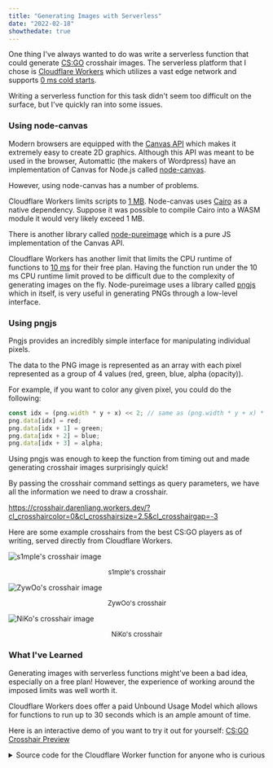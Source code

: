```yaml
---
title: "Generating Images with Serverless"
date: "2022-02-18"
showthedate: true
---
```


One thing I've always wanted to do was write a serverless function that could generate
[CS:GO](https://counter-strike.net/) crosshair images. The serverless platform that I chose
is [Cloudflare Workers](https://workers.cloudflare.com/)
which utilizes a vast edge network and
supports [0 ms cold starts](https://blog.cloudflare.com/eliminating-cold-starts-with-cloudflare-workers/).

Writing a serverless function for this task didn't seem too difficult on the surface, but I've quickly ran into some
issues.

### Using node-canvas

Modern browsers are equipped with the [Canvas API](https://developer.mozilla.org/en-US/docs/Web/API/Canvas_API) which
makes it extremely easy to create 2D graphics. Although this API was meant to be used in the browser, Automattic
(the makers of Wordpress) have an implementation of Canvas for Node.js
called [node-canvas](https://github.com/Automattic/node-canvas).

However, using node-canvas has a number of problems.

Cloudflare Workers limits scripts to [1 MB](https://developers.cloudflare.com/workers/platform/limits#script-size).
Node-canvas uses [Cairo](https://www.cairographics.org/) as a native dependency. Suppose it was possible to compile
Cairo into a WASM module it would very likely exceed 1 MB.

There is another library called [node-pureimage](https://github.com/joshmarinacci/node-pureimage) which is a pure JS
implementation of the Canvas API.

Cloudflare Workers has another limit that limits the CPU runtime of functions
to [10 ms](https://developers.cloudflare.com/workers/platform/limits#cpu-runtime)
for their free plan. Having the function run under the 10 ms CPU runtime limit proved to be difficult due to the
complexity of generating images on the fly. Node-pureimage uses a library
called [pngjs](https://github.com/lukeapage/pngjs) which in itself, is very useful in generating PNGs through a
low-level interface.

### Using pngjs

Pngjs provides an incredibly simple interface for manipulating individual pixels.

The data to the PNG image is represented as an array with each pixel represented as a group of 4 values
(red, green, blue, alpha (opacity)).

For example, if you want to color any given pixel, you could do the following:

```js
const idx = (png.width * y + x) << 2; // same as (png.width * y + x) * 4
png.data[idx] = red;
png.data[idx + 1] = green;
png.data[idx + 2] = blue;
png.data[idx + 3] = alpha;
```

Using pngjs was enough to keep the function from timing out and made generating crosshair images surprisingly quick!

By passing the crosshair command settings as query parameters, we have all the information we need to draw a crosshair.

https://crosshair.darenliang.workers.dev/?cl_crosshaircolor=0&cl_crosshairsize=2.5&cl_crosshairgap=-3

Here are some example crosshairs from the best CS:GO players as of writing, served directly from Cloudflare Workers.

![s1mple's crosshair image](https://crosshair.darenliang.workers.dev/?cl_crosshairalpha=255&cl_crosshaircolor=4&cl_crosshairdot=1&cl_crosshairgap=-2&cl_crosshairsize=1&cl_crosshairstyle=5&cl_crosshairusealpha=1&cl_crosshairthickness=0&cl_crosshair_drawoutline=0&cl_crosshair_sniper_width=1&cl_crosshaircolor_r=1&cl_crosshaircolor_g=0&cl_crosshaircolor_b=255)

<p align="center" style="font-size: small">s1mple's crosshair</p>

![ZywOo's crosshair image](https://crosshair.darenliang.workers.dev/?cl_crosshair_drawoutline=0&cl_crosshair_sniper_width=1&cl_crosshairalpha=200&cl_crosshaircolor=4&cl_crosshaircolor_b=50&cl_crosshaircolor_g=250&cl_crosshaircolor_r=50&cl_crosshairdot=0&cl_crosshairgap=-2&cl_crosshairsize=2&cl_crosshairstyle=4&cl_crosshairthickness=1)

<p align="center" style="font-size: small">ZywOo's crosshair</p>

![NiKo's crosshair image](https://crosshair.darenliang.workers.dev/?cl_crosshairalpha=255&cl_crosshaircolor=5&cl_crosshairdot=0&cl_crosshairgap=-4&cl_crosshairsize=1&cl_crosshairstyle=4&cl_crosshairthickness=1&cl_crosshair_drawoutline=0&cl_crosshair_sniper_width=1&cl_crosshaircolor_r=255&cl_crosshaircolor_g=255&cl_crosshaircolor_b=255)

<p align="center" style="font-size: small">NiKo's crosshair</p>

### What I've Learned

Generating images with serverless functions might've been a bad idea, especially on a free plan! However, the experience
of working around the imposed limits was well worth it.

Cloudflare Workers does offer a paid Unbound Usage Model which allows for functions to run up to 30 seconds which is an
ample amount of time.

Here is an interactive demo of you want to try it out for
yourself: [CS:GO Crosshair Preview](/demos/csgo-crosshair-preview/)

<details>
<summary>Source code for the Cloudflare Worker function for anyone who is curious</summary>

```js {linenos=table}
/**
 * Import pngjs library
 * https://github.com/lukeapage/pngjs
 */
const {PNG} = require("pngjs");

/**
 * Dimensions
 */
const [width, height] = [64, 64];
const [centerX, centerY] = [Math.floor(width / 2), Math.floor(height / 2)];

/**
 * Parse str to number
 *
 * @param {string} str: string value
 * @param {number} low: lowest value
 * @param {number} high: highest value
 * @param {number} def: default value
 * @param {number} round: round reciprocal (1 / round precision)
 * @return {number} number value
 */
function parseNum(str, low, high, def, round) {
    let val = parseFloat(str);
    val = isNaN(val) ? def : val;
    if (val < low || high < val) {
        return def;
    }
    return Math.round(val * round) / round;
}

/**
 * Parse str to bool (0 - 1)
 *
 * @param {string} str: string value
 * @param {number} def: default value
 * @return {number} bool value
 */
function parseBool(str, def) {
    const val = parseInt(str) || def;
    if (val < 0 || 1 < val) {
        return def;
    }
    return val;
}

/**
 * Draw rectangle
 *
 * @param {Array<Array<Array<number>>>} pixels: pixels data
 * @param {Array<Array<number>>} coords: [[x0, y0], [x1, y1]]
 * @param {Array<number>} color: [r, g, b, a]
 */
function drawRectangle(pixels, coords, color) {
    for (let y = coords[0][1]; y < coords[1][1]; y++) {
        for (let x = coords[0][0]; x < coords[1][0]; x++) {
            pixels[y][x][0] = color[0]; // red
            pixels[y][x][1] = color[1]; // green
            pixels[y][x][2] = color[2]; // blue
            pixels[y][x][3] = color[3]; // alpha
        }
    }
}

/**
 * Draw outline
 *
 * @param {Array<Array<Array<number>>>} pixels: pixels data
 * @param {Array<Array<number>>} coords: [[x0, y0], [x1, y1]]
 * @param {number} pad: pad size
 */
function drawOutline(pixels, coords, pad) {
    const newCoords = [[coords[0][0] - pad, coords[0][1] - pad], [coords[1][0] + pad, coords[1][1] + pad]];

    drawRectangle(pixels, newCoords, [0, 0, 0, 255]);
}

/**
 * Generate crosshair
 */
function generateCrosshair(req) {
    const url = new URL(req.url);
    const params = new URLSearchParams(url.search);

    /**
     * Basic
     */
    const cl_crosshairthickness = parseNum(params.get("cl_crosshairthickness"), 0.5, 5, 0.5, 2);
    const cl_crosshairgap = parseNum(params.get("cl_crosshairgap"), -5, 5, 0, 1);

    /**
     * Detect no reticle
     */
    let crosshairReticle;
    {
        const val = parseFloat(params.get("cl_crosshairgap"));
        if (!isNaN(val) && Math.abs(val) > 100) {
            crosshairReticle = 0;
        } else {
            crosshairReticle = 1;
        }
    }

    /**
     * Some people use 0-0.5 crosshair sizes
     */
    const cl_crosshairsize = parseNum(params.get("cl_crosshairsize"), 0, 10, 5, 2);

    /**
     * Outlines
     */
    const cl_crosshair_drawoutline = parseBool(params.get("cl_crosshair_drawoutline"), 0);
    const cl_crosshair_outlinethickness = parseNum(params.get("cl_crosshair_outlinethickness"), 1, 3, 1, 1);

    /**
     * Dot
     */
    const cl_crosshairdot = parseBool(params.get("cl_crosshairdot"), 0);

    /**
     * Color
     */
    const cl_crosshaircolor = parseNum(params.get("cl_crosshaircolor"), 0, 5, 1, 1);
    const cl_crosshaircolor_r = parseNum(params.get("cl_crosshaircolor_r"), 0, 255, 50, 1);
    const cl_crosshaircolor_g = parseNum(params.get("cl_crosshaircolor_g"), 0, 255, 250, 1);
    const cl_crosshaircolor_b = parseNum(params.get("cl_crosshaircolor_b"), 0, 255, 50, 1);

    /**
     * Alpha
     */
    const cl_crosshairusealpha = parseBool(params.get("cl_crosshairusealpha"), 1);
    const cl_crosshairalpha = parseNum(params.get("cl_crosshairalpha"), 0, 255, 200, 1);
    const crosshairalpha = cl_crosshairusealpha === 1 ? cl_crosshairalpha : 255;

    /**
     * Create crosshair color
     */
    let crosshaircolor;
    switch (cl_crosshaircolor) {
        /**
         * Red
         */
        case 0:
            crosshaircolor = [255, 0, 0, crosshairalpha];
            break;
        /**
         * Green
         */
        case 1:
            crosshaircolor = [0, 255, 0, crosshairalpha];
            break;
        /**
         * Yellow
         */
        case 2:
            crosshaircolor = [255, 255, 0, crosshairalpha];
            break;
        /**
         * Blue
         */
        case 3:
            crosshaircolor = [0, 0, 255, crosshairalpha];
            break;
        /**
         * Light Blue
         */
        case 4:
            crosshaircolor = [0, 255, 255, crosshairalpha];
            break;
        /**
         * Custom
         */
        case 5:
            crosshaircolor = [cl_crosshaircolor_r, cl_crosshaircolor_g, cl_crosshaircolor_b, crosshairalpha];
            break;
    }

    /**
     * T-shaped
     */
    const cl_crosshair_t = parseBool(params.get("cl_crosshair_t"), 0);


    const dot = [[centerX, centerY], [centerX, centerY]];
    /**
     * Thickness dot
     */
    {
        const thickness = cl_crosshairthickness * 2;
        const rb = Math.floor(thickness / 2);
        const lt = thickness - rb;

        dot[0][0] -= lt;
        dot[0][1] -= lt;
        dot[1][0] += rb;
        dot[1][1] += rb;
    }

    /**
     * Prefill pixels
     */
    const pixels = [];
    for (let i = 0; i < height; i++) {
        pixels[i] = [];
        for (let j = 0; j < width; j++) {
            pixels[i][j] = [];
            for (let k = 0; k < 4; k++) {
                pixels[i][j][k] = 0;
            }
        }
    }

    /**
     * Crosshair coordinates
     */
    const topBase = dot[0][1] - 4 - cl_crosshairgap;
    const bottomBase = dot[1][1] + 4 + cl_crosshairgap;
    const leftBase = dot[0][0] - 4 - cl_crosshairgap;
    const rightBase = dot[1][0] + 4 + cl_crosshairgap;
    const crosshair = [
        [[dot[0][0], topBase - cl_crosshairsize * 2], [dot[1][0], topBase]],       // top
        [[dot[0][0], bottomBase], [dot[1][0], bottomBase + cl_crosshairsize * 2]], // bottom
        [[leftBase - cl_crosshairsize * 2, dot[0][1]], [leftBase, dot[1][1]]],     // left
        [[rightBase, dot[0][1]], [rightBase + cl_crosshairsize * 2, dot[1][1]]],   // right
    ];

    /**
     * Color dot
     */
    if (cl_crosshairdot === 1) {
        /**
         * Dot outline
         */
        if (cl_crosshair_drawoutline === 1) {
            drawOutline(pixels, dot, cl_crosshair_outlinethickness);
        }

        drawRectangle(pixels, dot, crosshaircolor);
    }

    /**
     * Color crosshair
     */
    if (crosshairReticle === 1) {
        for (const [i, el] of crosshair.entries()) {
            /**
             * Check for T crosshair
             */
            if (cl_crosshair_t === 1 && i === 0) {
                continue;
            }

            /**
             * Crosshair outline
             */
            if (cl_crosshair_drawoutline === 1) {
                drawOutline(pixels, el, cl_crosshair_outlinethickness);
            }

            /**
             * Crosshair part
             */
            drawRectangle(pixels, el, crosshaircolor);
        }
    }


    /**
     * Init PNG
     */
    const png = new PNG({
        width: width,
        height: height,
        bitDepth: 8,
        colorType: 6,
        inputColorType: 6,
        inputHasAlpha: true,
    });

    /**
     * Raster crosshair
     */
    for (let y = 0; y < png.height; y++) {
        for (let x = 0; x < png.width; x++) {
            const idx = (png.width * y + x) << 2;
            png.data[idx] = pixels[y][x][0];
            png.data[idx + 1] = pixels[y][x][1];
            png.data[idx + 2] = pixels[y][x][2];
            png.data[idx + 3] = pixels[y][x][3];
        }
    }

    /**
     * Write out buffer
     */
    return PNG.sync.write(png);
}

/**
 * Add event listener
 */
addEventListener("fetch", event => {
    event.respondWith(handleRequest(event.request));
});

/**
 * Handle request
 * @param {Request} req: request object
 */
async function handleRequest(req) {
    const res = new Response(generateCrosshair(req));
    res.headers.append("Content-Type", "image/png");
    res.headers.append("Content-Disposition", "inline; filename=\"crosshair.png\"");
    res.headers.append("Cache-Control", "s-maxage=31536000");
    return res;
}
```

</details>
